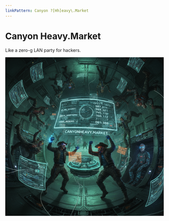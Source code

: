 ```yaml
---
linkPattern: Canyon ?[Hh]eavy\.Market
---
```

# Canyon Heavy.Market

Like a zero-g LAN party for hackers.

![Photo](./canyon-heavy-market.png)

